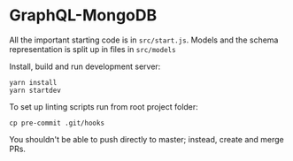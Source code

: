 # GraphQL-MongoDB

All the important starting code is in `src/start.js`.
Models and the schema representation is split up in files in `src/models`

Install, build and run development server:

```
yarn install
yarn startdev
```

To set up linting scripts run from root project folder: 
```
cp pre-commit .git/hooks
```

You shouldn't be able to push directly to master; instead, create and merge PRs.
